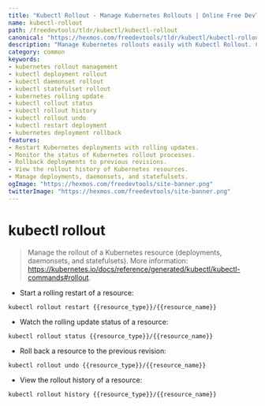 ```yaml
---
title: "Kubectl Rollout - Manage Kubernetes Rollouts | Online Free DevTools by Hexmos"
name: kubectl-rollout
path: /freedevtools/tldr/kubectl/kubectl-rollout
canonical: "https://hexmos.com/freedevtools/tldr/kubectl/kubectl-rollout/"
description: "Manage Kubernetes rollouts easily with Kubectl Rollout. Control deployments, daemonsets, and statefulsets with ease. Free online tool, no registration required."
category: common
keywords:
- kubernetes rollout management
- kubectl deployment rollout
- kubectl daemonset rollout
- kubectl statefulset rollout
- kubernetes rolling update
- kubectl rollout status
- kubectl rollout history
- kubectl rollout undo
- kubectl restart deployment
- kubernetes deployment rollback
features:
- Restart Kubernetes deployments with rolling updates.
- Monitor the status of Kubernetes rollout processes.
- Rollback deployments to previous revisions.
- View the rollout history of Kubernetes resources.
- Manage deployments, daemonsets, and statefulsets.
ogImage: "https://hexmos.com/freedevtools/site-banner.png"
twitterImage: "https://hexmos.com/freedevtools/site-banner.png"
---
```


# kubectl rollout

> Manage the rollout of a Kubernetes resource (deployments, daemonsets, and statefulsets).
> More information: <https://kubernetes.io/docs/reference/generated/kubectl/kubectl-commands#rollout>.

- Start a rolling restart of a resource:

`kubectl rollout restart {{resource_type}}/{{resource_name}}`

- Watch the rolling update status of a resource:

`kubectl rollout status {{resource_type}}/{{resource_name}}`

- Roll back a resource to the previous revision:

`kubectl rollout undo {{resource_type}}/{{resource_name}}`

- View the rollout history of a resource:

`kubectl rollout history {{resource_type}}/{{resource_name}}`
